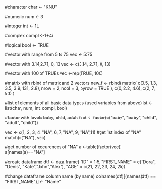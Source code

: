 #character
char <- "KNU"

#numeric
num <- 3

#integer
int <- 1L

#complex
compl <-1+4i

#logical
bool <- TRUE

#vector with range from 5 to 75
vec <- 5:75


#vector with 3.14,2.71, 0, 13
vec <- c(3.14, 2.71, 0, 13)


#vector with 100 of TRUEs
vec <-rep(TRUE, 100)


#matrix with rbind of matrix and 2 vectors
new_f <- rbind(
            matrix(
                c(0.5, 1.3, 3.5, 3.9, 131, 2.8),
                nrow = 2,
                ncol = 3,
                byrow = TRUE
            ), 
            c(0, 2.2, 4.6), 
            c(2, 7, 5.1)
          )

#list of elements of all basic data types (used variables from above)
lst <- list(char, num, int, compl, bool)

#factor with levels baby, child, adult
fact <- factor(c("baby", "baby", "child", "adult", "child"))

vec <-  c(1, 2, 3, 4, "NA", 6, 7, "NA", 9, "NA",11)
#get 1st index of "NA"
match(c("NA"), vec)

#get number of occurences of "NA"
a <-table(factor(vec))
a[names(a)=="NA"]

#create dataframe
dtf <- data.frame(
    "ID" = 1:5, 
    "FIRST_NAME" = c("Dora", "Denis", "Kate","John","Alex"), 
    "AGE" = c(21, 22, 23, 24, 25))

#change dataframe column name (by name)
colnames(dtf)[(names(dtf) == "FIRST_NAME")] <- "Name"


